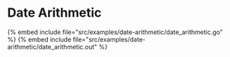 # Date Arithmetic

{% embed include file="src/examples/date-arithmetic/date_arithmetic.go" %}
{% embed include file="src/examples/date-arithmetic/date_arithmetic.out" %}


